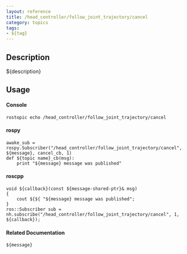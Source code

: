 ```yaml
---
layout: reference
title: /head_controller/follow_joint_trajectory/cancel
category: topics
tags: 
- ${tag}
---
```


## Description
${description}

## Usage
#### Console
```
rostopic echo /head_controller/follow_joint_trajectory/cancel
```

#### rospy
```
awake_sub = rospy.Subscriber("/head_controller/follow_joint_trajectory/cancel", ${message}, cancel_cb, 1)
def ${topic name}_cb(msg):
    print "${message} message was published"
```

#### roscpp
```
void ${callback}(const ${message-shared-ptr}& msg)
{
    cout ${${ "${message} message was published";
}
ros::Subscriber sub = nh.subscribe("/head_controller/follow_joint_trajectory/cancel", 1, ${callback});
```

#### Related Documentation
``${message}``